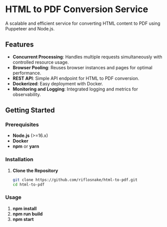 # HTML to PDF Conversion Service

A scalable and efficient service for converting HTML content to PDF using Puppeteer and Node.js.

## Features

- **Concurrent Processing**: Handles multiple requests simultaneously with controlled resource usage.
- **Browser Pooling**: Reuses browser instances and pages for optimal performance.
- **REST API**: Simple API endpoint for HTML to PDF conversion.
- **Dockerized**: Easy deployment with Docker.
- **Monitoring and Logging**: Integrated logging and metrics for observability.

## Getting Started

### Prerequisites

- **Node.js** (>=16.x)
- **Docker** 
- **npm** or **yarn**

### Installation

1. **Clone the Repository**

   ```bash
   git clone https://github.com/riflosnake/html-to-pdf.git
   cd html-to-pdf

### Usage

1. **npm install**
2. **npm run build**
3. **npm start**
   
